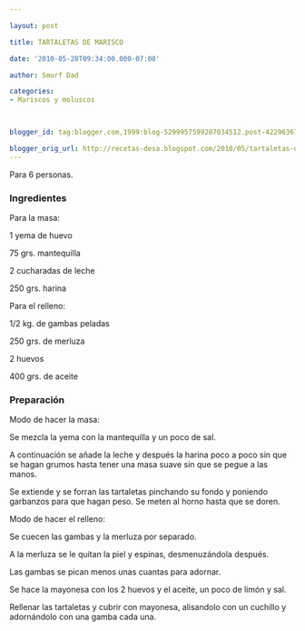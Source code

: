 ```yaml
---

layout: post

title: TARTALETAS DE MARISCO

date: '2010-05-28T09:34:00.000-07:00'

author: Smurf Dad

categories:
- Mariscos y moluscos



blogger_id: tag:blogger.com,1999:blog-5299957599287034512.post-4229636768450481999

blogger_orig_url: http://recetas-desa.blogspot.com/2010/05/tartaletas-de-marisco.html
---
```


Para 6 personas.

<h3>Ingredientes</h3>

Para la masa:

1 yema de huevo

75 grs. mantequilla

2 cucharadas de leche

250 grs. harina

Para el relleno:

1/2 kg. de gambas peladas

250 grs. de merluza

2 huevos

400 grs. de aceite

<h3>Preparación</h3>

Modo de hacer la masa:

Se mezcla la yema con la mantequilla y un poco de sal.

A continuación se añade la leche y después la harina poco a poco sin que se hagan grumos hasta tener una masa suave sin que se pegue a las manos.

Se extiende y se forran las tartaletas pinchando su fondo y poniendo garbanzos para que hagan peso. Se meten al horno hasta que se doren.

Modo de hacer el relleno:

Se cuecen las gambas y la merluza por separado.

A la merluza se le quitan la piel y espinas, desmenuzándola después.

Las gambas se pican menos unas cuantas para adornar.

Se hace la mayonesa con los 2 huevos y el aceite, un poco de limón y sal.

Rellenar las tartaletas y cubrir con mayonesa, alisandolo con un cuchillo y adornándolo con una gamba cada una.